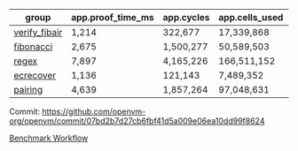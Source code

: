 | group | app.proof_time_ms | app.cycles | app.cells_used | leaf.proof_time_ms | leaf.cycles | leaf.cells_used |
| -- | -- | -- | -- | -- | -- | -- |
| [verify_fibair](https://github.com/openvm-org/openvm/blob/benchmark-results/benchmarks/verify_fibair-07bd2b7d27cb6fbf41d5a009e06ea10dd99f8624.md) | 1,214 |  322,677 |  17,339,868 |- | - | - |
| [fibonacci](https://github.com/openvm-org/openvm/blob/benchmark-results/benchmarks/fibonacci-07bd2b7d27cb6fbf41d5a009e06ea10dd99f8624.md) | 2,675 |  1,500,277 |  50,589,503 | 3,633 |  1,247,994 |  69,833,430 |
| [regex](https://github.com/openvm-org/openvm/blob/benchmark-results/benchmarks/regex-07bd2b7d27cb6fbf41d5a009e06ea10dd99f8624.md) | 7,897 |  4,165,226 |  166,511,152 | 14,040 |  3,951,507 |  303,656,326 |
| [ecrecover](https://github.com/openvm-org/openvm/blob/benchmark-results/benchmarks/ecrecover-07bd2b7d27cb6fbf41d5a009e06ea10dd99f8624.md) | 1,136 |  121,143 |  7,489,352 | 11,604 |  3,012,500 |  245,012,343 |
| [pairing](https://github.com/openvm-org/openvm/blob/benchmark-results/benchmarks/pairing-07bd2b7d27cb6fbf41d5a009e06ea10dd99f8624.md) | 4,639 |  1,857,264 |  97,048,631 | 9,054 |  2,574,556 |  205,525,658 |


Commit: https://github.com/openvm-org/openvm/commit/07bd2b7d27cb6fbf41d5a009e06ea10dd99f8624

[Benchmark Workflow](https://github.com/openvm-org/openvm/actions/runs/15480015296)
